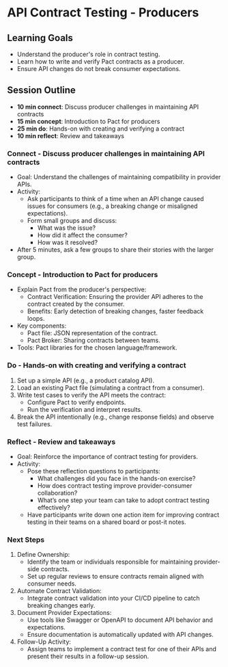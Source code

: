# API Contract Testing - Producers

## Learning Goals
- Understand the producer's role in contract testing.
- Learn how to write and verify Pact contracts as a producer.
- Ensure API changes do not break consumer expectations.

## Session Outline
  - **10 min connect**: Discuss producer challenges in maintaining API contracts
  - **15 min concept**: Introduction to Pact for producers
  - **25 min do**: Hands-on with creating and verifying a contract
  - **10 min reflect**: Review and takeaways

### Connect - Discuss producer challenges in maintaining API contracts
- Goal: Understand the challenges of maintaining compatibility in provider APIs.
- Activity:
    - Ask participants to think of a time when an API change caused issues for consumers (e.g., a breaking change or misaligned expectations).
    - Form small groups and discuss:
        - What was the issue?
        - How did it affect the consumer?
        - How was it resolved?
- After 5 minutes, ask a few groups to share their stories with the larger group.

### Concept - Introduction to Pact for producers
- Explain Pact from the producer's perspective:
    - Contract Verification: Ensuring the provider API adheres to the contract created by the consumer.
    - Benefits: Early detection of breaking changes, faster feedback loops.
- Key components:
    - Pact file: JSON representation of the contract.
    - Pact Broker: Sharing contracts between teams.
- Tools: Pact libraries for the chosen language/framework.

### Do - Hands-on with creating and verifying a contract
1. Set up a simple API (e.g., a product catalog API).
2. Load an existing Pact file (simulating a contract from a consumer).
3. Write test cases to verify the API meets the contract:
    - Configure Pact to verify endpoints.
    - Run the verification and interpret results.
4. Break the API intentionally (e.g., change response fields) and observe test failures.


### Reflect - Review and takeaways
- Goal: Reinforce the importance of contract testing for providers.
- Activity:
    - Pose these reflection questions to participants:
        - What challenges did you face in the hands-on exercise?
        - How does contract testing improve provider-consumer collaboration?
        - What’s one step your team can take to adopt contract testing effectively?
    - Have participants write down one action item for improving contract testing in their teams on a shared board or post-it notes.

### Next Steps
1. Define Ownership:
    - Identify the team or individuals responsible for maintaining provider-side contracts.
    - Set up regular reviews to ensure contracts remain aligned with consumer needs.
2. Automate Contract Validation:
    - Integrate contract validation into your CI/CD pipeline to catch breaking changes early.
3. Document Provider Expectations:
    - Use tools like Swagger or OpenAPI to document API behavior and expectations.
    - Ensure documentation is automatically updated with API changes.
4. Follow-Up Activity:
    - Assign teams to implement a contract test for one of their APIs and present their results in a follow-up session.
